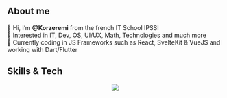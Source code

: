 ## About me  
👋 Hi, I’m **@Korzeremi** from the french IT School IPSSI  
👀 Interested in IT, Dev, OS, UI/UX, Math, Technologies and much more  
🔭 Currently coding in JS Frameworks such as React, SvelteKit & VueJS and working with Dart/Flutter  

## Skills & Tech  
<p align="center">
  <a href="https://skillicons.dev">
    <img src="https://skillicons.dev/icons?i=bash,css,express,figma,flutter,git,github,html,js,linux,md,mysql,nodejs,postman,php,py,react,svelte,swift,vite,vscode&perline=14" />
  </a>
</p>
